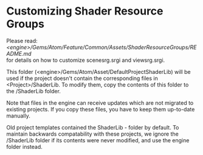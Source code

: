 # Customizing Shader Resource Groups

Please read:  
*\<engine\>/Gems/Atom/Feature/Common/Assets/ShaderResourceGroups/README.md*  
for details on how to customize scenesrg.srgi and viewsrg.srgi.

This folder (<engine\>/Gems/Atom/Asset/DefaultProjectShaderLib) will be used if the project doesn't contain 
the corresponding files in \<Project>/ShaderLib. To modify them, copy the contents of this folder to the
<Project>/ShaderLib folder.

Note that files in the engine can receive updates which are not migrated to existing projects. If you copy these files,
you have to keep them up-to-date manually. 

Old project templates contained the ShaderLib - folder by default. To maintain backwards compatability with these projects,
we ignore the <Project>/ShaderLib folder if its contents were never modified, and use the engine folder instead.
